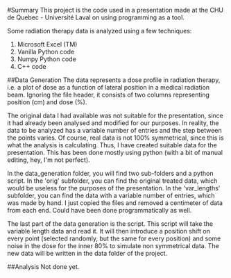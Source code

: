 
#Summary
This project is the code used in a presentation made at the CHU de Quebec - Université Laval
on using programming as a tool.

Some radiation therapy data is analyzed using a few techniques:

1. Microsoft Excel (TM)
2. Vanilla Python code
3. Numpy Python code
4. C++ code


##Data Generation
The data represents a dose profile in radiation therapy, i.e. a plot of dose as a function
of lateral position in a medical radiation beam.  Ignoring the file header, it consists of
two columns representing position (cm) and dose (%).

The original data I had available was not suitable for the presentation, since it had
already been analysed and modified for our purposes.  In reality, the data to be analyzed
has a variable number of entries and the step between the points varies.  Of course, real
data is not 100% symmetrical, since this is what the analysis is calculating.  Thus, I have
created suitable data for the presentation.  This has been done mostly using python (with
a bit of manual editing, hey, I'm not perfect).

In the data_generation folder, you will find two sub-folders and a python script.  In the
'orig' subfolder, you can find the original treated data, which would be useless for the
purposes of the presentation.  In the 'var_lengths' subfolder, you can find the data with a
variable number of entries, which was made by hand.  I just copied the files and removed
a centimeter of data from each end.  Could have been done programmatically as well.

The last part of the data generation is the script.  This script will take the variable
length data and read it.  It will then introduce a position shift on every point (selected
randomly, but the same for every position) and some noise in the dose for the inner 80% to
simulate non symmetrical data.  The new data will be written in the data folder of the project.

##Analysis
Not done yet.
